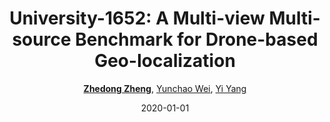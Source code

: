 ---
title: "University-1652: A Multi-view Multi-source Benchmark for Drone-based Geo-localization"
collection: publications
permalink: /publication/Universi2020
date: 2020-01-01
doi: 10.1145/3394171.3413896
venue: 'ACM MM'
paperurl: 'https://zdzheng.xyz/files/ACMMM20.pdf'
blog: 'https://zhuanlan.zhihu.com/p/110987552'
code: 'https://github.com/layumi/University1652-Baseline'
author: '<a href=&quot;https://zdzheng.xyz/authors/Zhedong-Zheng&quot;><strong>Zhedong Zheng</strong></a>,  <a href=&quot;https://zdzheng.xyz/authors/Yunchao-Wei&quot;>Yunchao Wei</a>,  <a href=&quot;https://zdzheng.xyz/authors/Yi-Yang&quot;>Yi Yang</a>'
citation: ' Zhedong Zheng,  Yunchao Wei,  Yi Yang, &quot;University-1652: A Multi-view Multi-source Benchmark for Drone-based Geo-localization.&quot; ACM MM, 2020. DOI: 10.1145/3394171.3413896'
pub_year: '2020'
bib: >
    @inproceedings{zheng2020university,  
    author = "Zheng, Zhedong and Wei, Yunchao and Yang, Yi",  
    doi = "10.1145/3394171.3413896",  
    title = "University-1652: A Multi-view Multi-source Benchmark for Drone-based Geo-localization",  
    booktitle = "ACM MM",  
    pages = "1395--1403",  
    code = "https://github.com/layumi/University1652-Baseline",  
    url = "https://zdzheng.xyz/files/ACMMM20.pdf",  
    blog = "https://zhuanlan.zhihu.com/p/110987552",  
    year = "2020"
    }

---